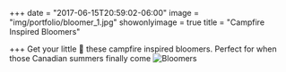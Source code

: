 +++
date = "2017-06-15T20:59:02-06:00"
image = "img/portfolio/bloomer_1.jpg"
showonlyimage = true
title = "Campfire Inspired Bloomers"

+++
Get your little 🐝  these campfire inspired bloomers. Perfect for when those Canadian summers finally come
![Bloomers](/img/portfolio/bloomer_1.jpg)
